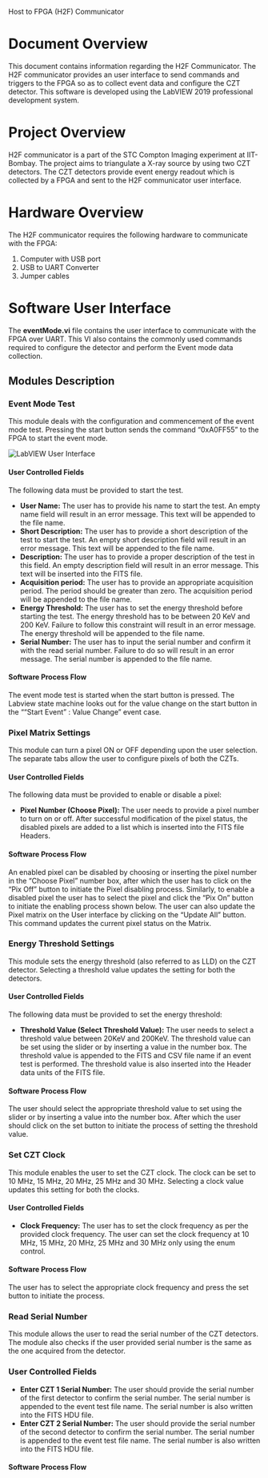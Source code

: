 
Host to FPGA (H2F) Communicator
# Document Overview
This document contains information regarding the H2F Communicator. The H2F communicator provides an user interface to send commands and triggers to the FPGA so as to collect event data and configure the CZT detector. This software is developed using the LabVIEW 2019 professional development system.
# Project Overview
H2F communicator is a part of the STC Compton Imaging experiment at IIT-Bombay. The project aims to triangulate a X-ray source by using two CZT detectors. The CZT detectors provide event energy readout which is collected by a FPGA and sent to the H2F communicator user interface.
# Hardware Overview
The H2F communicator requires the following hardware to communicate with the FPGA:
1. Computer with USB port
2. USB to UART Converter
3. Jumper cables
# Software User Interface 
The **eventMode.vi** file contains the user interface to communicate with the FPGA over UART. This VI also contains the commonly used commands required to configure the detector and perform the Event mode data collection.



## Modules Description
### Event Mode Test
This module deals with the configuration and commencement of the event mode test. Pressing the start button sends the command “0xA0FF55” to the FPGA to start the event mode. 

![LabVIEW User Interface](/Documentation/imgs/eve.png)

#### User Controlled Fields
The following data must be provided to start the test.

- **User Name:** The user has to provide his name to start the test. An empty name field will result in an error message. This text will be appended to the file name.
- **Short Description:** The user has to provide a short description of the test to start the test. An empty short description field will result in an error message. This text will be appended to the file name.
- **Description:** The user has to provide a proper description of the test in this field. An empty description field will result in an error message. This text will be inserted into the FITS file.
- **Acquisition period:** The user has to provide an appropriate acquisition period. The period should be greater than zero. The acquisition period will be appended to the file name.
- **Energy Threshold:** The user has to set the energy threshold before starting the test. The energy threshold has to be between 20 KeV and 200 KeV. Failure to follow this constraint will result in an error message. The energy threshold will be appended to the file name.
- **Serial Number:** The user has to input the serial number and confirm it with the read serial number. Failure to do so will result in an error message. The serial number is appended to the file name.
#### Software Process Flow
The event mode test is started when the start button is pressed. The Labview state machine looks out for the value change on the start button in the ““Start Event” : Value Change” event case. 

### Pixel Matrix Settings
This module can turn a pixel ON or OFF depending upon the user selection. The separate tabs allow the user to configure pixels of both the CZTs.

#### User Controlled Fields
The following data must be provided to enable or disable a pixel:

- **Pixel Number (Choose Pixel):** The user needs to provide a pixel number to turn on or off. After successful modification of the pixel status, the disabled pixels are added to a list which is inserted into the FITS file Headers.
#### Software Process Flow
An enabled pixel can be disabled by choosing or inserting the pixel number in the “Choose Pixel” number box, after which the user has to click on the “Pix Off” button to initiate the Pixel disabling process. Similarly, to enable a disabled pixel the user has to select the pixel and click the “Pix On” button to initiate the enabling process shown below. The user can also update the Pixel matrix on the User interface by clicking on the “Update All” button. This command updates the current pixel status on the Matrix.


### Energy Threshold Settings
This module sets the energy threshold (also referred to as LLD) on the CZT detector. Selecting a threshold value updates the setting for both the detectors.



#### User Controlled Fields
The following data must be provided to set the energy threshold:

- **Threshold Value (Select Threshold Value):** The user needs to select a threshold value between 20KeV and 200KeV. The threshold value can be set using the slider or by inserting a value in the number box. The threshold value is appended to the FITS and CSV file name if an event test is performed. The threshold value is also inserted into the Header data units of the FITS file.
#### Software Process Flow
The user should select the appropriate threshold value to set using the slider or by inserting a value into the number box. After which the user should click on the set button to initiate the process of setting the threshold value.

### Set CZT Clock
This module enables the user to set the CZT clock. The clock can be set to 10 MHz, 15 MHz, 20 MHz, 25 MHz and 30 MHz. Selecting a clock value updates this setting for both the clocks.

#### User Controlled Fields
- **Clock Frequency:** The user has to set the clock frequency as per the provided clock frequency. The user can set the clock frequency at 10 MHz, 15 MHz, 20 MHz, 25 MHz and 30 MHz only using the enum control. 
#### Software Process Flow
The user has to select the appropriate clock frequency and press the set button to initiate the process.

### Read Serial Number
This module allows the user to read the serial number of the CZT detectors. The module also checks if the user provided serial number is the same as the one acquired from the detector.

### User Controlled Fields
- **Enter CZT 1 Serial Number:** The user should provide the serial number of the first detector to confirm the serial number. The serial number is appended to the event test file name. The serial number is also written into the FITS HDU file.
- **Enter CZT 2 Serial Number:** The user should provide the serial number of the second detector to confirm the serial number. The serial number is appended to the event test file name. The serial number is also written into the FITS HDU file.
#### Software Process Flow


